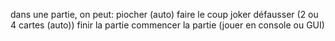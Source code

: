 
dans une partie, on peut:
piocher (auto)
faire le coup joker
défausser (2 ou 4 cartes (auto))
finir la partie
commencer la partie (jouer en console ou GUI)


